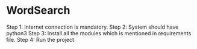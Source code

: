 # WordSearch

Step 1: Internet connection is mandatory.
Step 2: System should have python3
Step 3: Install all the modules which is mentioned in requirements file.
Step 4: Run the project
